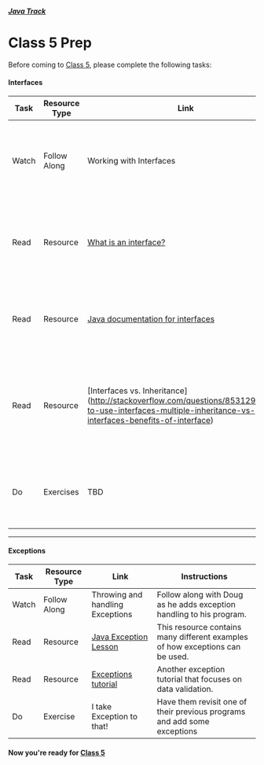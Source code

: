 ##### [Java Track](../../)

# Class 5 Prep

Before coming to [Class 5](../class5), please complete the following tasks:

#### Interfaces
Task | Resource Type | Link  | Instructions
--------------|------|------|-------------
Watch | Follow Along | Working with Interfaces | Watch as Doug uses interfaces to model desired behavior in some classes.
Read | Resource | [What is an interface?](https://docs.oracle.com/javase/tutorial/java/concepts/interface.html) | This resource explains what interfaces are and why you should use them.
Read | Resource | [Java documentation for interfaces](https://docs.oracle.com/javase/tutorial/java/IandI/createinterface.html) | This resource goes into detail about how to create interfaces.
Read | Resource | [Interfaces vs. Inheritance] (http://stackoverflow.com/questions/8531292/why-to-use-interfaces-multiple-inheritance-vs-interfaces-benefits-of-interface) | A Stack Overflow post explaining the difference between interfaces and inheritance.
Do | Exercises | TBD | Make them write a simple interface, implement a class with it (Netflix)?
*** 

#### Exceptions
Task | Resource Type | Link  | Instructions
--------------|------|------|-------------
Watch | Follow Along | Throwing and handling Exceptions | Follow along with Doug as he adds exception handling to his program.
Read | Resource | [Java Exception Lesson](https://docs.oracle.com/javase/tutorial/essential/exceptions/) | This resource contains many different examples of how exceptions can be used.
Read | Resource | [Exceptions tutorial](http://www.tutorialspoint.com/java/java_exceptions.htm) | Another exception tutorial that focuses on data validation.
Do | Exercise | I take Exception to that! | Have them revisit one of their previous programs and add some exceptions

#### Now you're ready for [Class 5](../class5)
